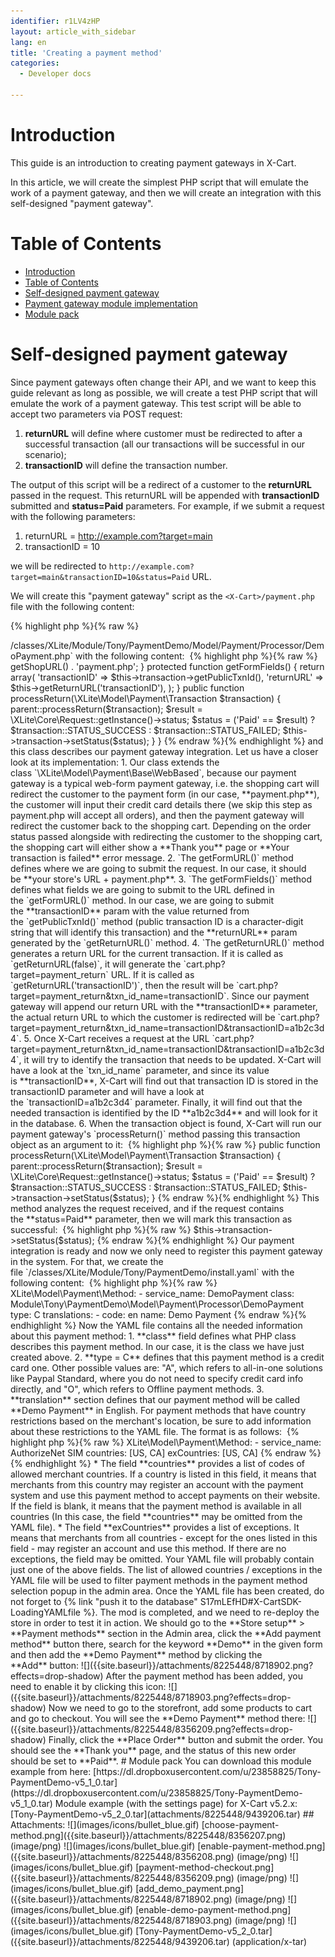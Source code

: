 ```yaml
---
identifier: r1LV4zHP
layout: article_with_sidebar
lang: en
title: 'Creating a payment method'
categories:
  - Developer docs

---
```



# Introduction

This guide is an introduction to creating payment gateways in X-Cart.

In this article, we will create the simplest PHP script that will emulate the work of a payment gateway, and then we will create an integration with this self-designed "payment gateway".

# Table of Contents

*   [Introduction](#introduction)
*   [Table of Contents](#table-of-contents)
*   [Self-designed payment gateway](#self-designed-payment-gateway)
*   [Payment gateway module implementation](#payment-gateway-module-implementation)
*   [Module pack](#module-pack)

# Self-designed payment gateway

Since payment gateways often change their API, and we want to keep this guide relevant as long as possible, we will create a test PHP script that will emulate the work of a payment gateway. This test script will be able to accept two parameters via POST request:

1.  **returnURL** will define where customer must be redirected to after a successful transaction (all our transactions will be successful in our scenario);
2.  **transactionID** will define the transaction number.

The output of this script will be a redirect of a customer to the **returnURL** passed in the request. This returnURL will be appended with **transactionID** submitted and **status=Paid** parameters. For example, if we submit a request with the following parameters:

1.  returnURL = http://example.com?target=main
2.  transactionID = 10

we will be redirected to `http://example.com?target=main&transactionID=10&status=Paid` URL.

We will create this "payment gateway" script as the `<X-Cart>/payment.php` file with the following content: 

{% highlight php %}{% raw %}
<?php

$location = $_POST['returnURL'] . '&transactionID=' . $_POST['transactionID'] . '&status=Paid';

header('Location: ' . $location);
die();
{% endraw %}{% endhighlight %}

# Payment gateway module implementation

We start the creation of the payment gateway by {% link "creating an empty module" H1ar4zrP %} with the developer ID **Tony** and the module ID **PaymentDemo**. Then, we create the file  
`<X-Cart>/classes/XLite/Module/Tony/PaymentDemo/Model/Payment/Processor/DemoPayment.php` with the following content: 

{% highlight php %}{% raw %}
<?php

namespace XLite\Module\Tony\PaymentDemo\Model\Payment\Processor;

class DemoPayment extends \XLite\Model\Payment\Base\WebBased
{
    protected function getFormURL()
    {
        return \XLite::getInstance()->getShopURL() . 'payment.php';
    }

    protected function getFormFields()
    {
        return array(
            'transactionID' => $this->transaction->getPublicTxnId(),
            'returnURL' => $this->getReturnURL('transactionID'),
            );
    }

    public function processReturn(\XLite\Model\Payment\Transaction $transaction)
    {
        parent::processReturn($transaction);

        $result = \XLite\Core\Request::getInstance()->status;

        $status = ('Paid' == $result)
            ? $transaction::STATUS_SUCCESS
            : $transaction::STATUS_FAILED;

        $this->transaction->setStatus($status);
    }
}
{% endraw %}{% endhighlight %}

and this class describes our payment gateway integration.

Let us have a closer look at its implementation:

1.  Our class extends the class `\XLite\Model\Payment\Base\WebBased`, because our payment gateway is a typical web-form payment gateway, i.e. the shopping cart will redirect the customer to the payment form (in our case, **payment.php**), the customer will input their credit card details there (we skip this step as payment.php will accept all orders), and then the payment gateway will redirect the customer back to the shopping cart. Depending on the order status passed alongside with redirecting the customer to the shopping cart, the shopping cart will either show a **Thank you** page or **Your transaction is failed** error message.
2.  `The getFormURL()` method defines where we are going to submit the request. In our case, it should be **your store's URL + payment.php**.

3.  `The getFormFields()` method defines what fields we are going to submit to the URL defined in the `getFormURL()` method. In our case, we are going to submit the **transactionID** param with the value returned from the `getPublicTxnId()` method (public transaction ID is a character-digit string that will identify this transaction) and the **returnURL** param generated by the `getReturnURL()` method.

4.  `The getReturnURL()` method generates a return URL for the current transaction. If it is called as `getReturnURL(false)`, it will generate the `cart.php?target=payment_return` URL. If it is called as `getReturnURL('transactionID')`, then the result will be `cart.php?target=payment_return&txn_id_name=transactionID`. Since our payment gateway will append our return URL with the **transactionID** parameter, the actual return URL to which the customer is redirected will be `cart.php?target=payment_return&txn_id_name=transactionID&transactionID=a1b2c3d4`.
5.  Once X-Cart receives a request at the URL `cart.php?target=payment_return&txn_id_name=transactionID&transactionID=a1b2c3d4`, it will try to identify the transaction that needs to be updated. X-Cart will have a look at the `txn_id_name` parameter, and since its value is **transactionID**, X-Cart will find out that transaction ID is stored in the transactionID parameter and will have a look at the `transactionID=a1b2c3d4` parameter. Finally, it will find out that the needed transaction is identified by the ID **a1b2c3d4** and will look for it in the database.
6.  When the transaction object is found, X-Cart will run our payment gateway's `processReturn()` method passing this transaction object as an argument to it: 

    {% highlight php %}{% raw %}
        public function processReturn(\XLite\Model\Payment\Transaction $transaction)
        {
            parent::processReturn($transaction);

            $result = \XLite\Core\Request::getInstance()->status;

            $status = ('Paid' == $result)
                ? $transaction::STATUS_SUCCESS
                : $transaction::STATUS_FAILED;

            $this->transaction->setStatus($status);
        }
    {% endraw %}{% endhighlight %}

    This method analyzes the request received, and if the request contains the **status=Paid** parameter, then we will mark this transaction as successful: 

    {% highlight php %}{% raw %}
    $this->transaction->setStatus($status);
    {% endraw %}{% endhighlight %}

Our payment integration is ready and now we only need to register this payment gateway in the system. For that, we create the file `<X-Cart>/classes/XLite/Module/Tony/PaymentDemo/install.yaml` with the following content: 

{% highlight php %}{% raw %}
XLite\Model\Payment\Method:
  - service_name: DemoPayment
    class: Module\Tony\PaymentDemo\Model\Payment\Processor\DemoPayment
    type: C
    translations:
      - code: en
        name: Demo Payment
{% endraw %}{% endhighlight %}

Now the YAML file contains all the needed information about this payment method:

1.  **class** field defines what PHP class describes this payment method. In our case, it is the class we have just created above.

2.  **type = C** defines that this payment method is a credit card one. Other possible values are: "A", which refers to all-in-one solutions like Paypal Standard, where you do not need to specify credit card info directly, and "O", which refers to Offline payment methods.

3.  **translation** section defines that our payment method will be called **Demo Payment** in English.

For payment methods that have country restrictions based on the merchant's location, be sure to add information about these restrictions to the YAML file. The format is as follows:   

{% highlight php %}{% raw %}
XLite\Model\Payment\Method:
 - service_name: AuthorizeNet SIM
   countries: [US, CA]
   exCountries: [US, CA]
{% endraw %}{% endhighlight %}

*   The field **countries** provides a list of codes of allowed merchant countries. If a country is listed in this field, it means that merchants from this country may register an account with the payment system and use this payment method to accept payments on their website. If the field is blank, it means that the payment method is available in all countries (In this case, the field **countries** may be omitted from the YAML file).
*   The field **exCountries** provides a list of exceptions. It means that merchants from all countries - except for the ones listed in this field - may register an account and use this method. If there are no exceptions, the field may be omitted.

Your YAML file will probably contain just one of the above fields.

The list of allowed countries / exceptions in the YAML file will be used to filter payment methods in the payment method selection popup in the admin area.

Once the YAML file has been created, do not forget to {% link "push it to the database" S17mLEfHD#X-CartSDK-LoadingYAMLfile %}.

The mod is completed, and we need to re-deploy the store in order to test it in action.

We should go to the **Store setup** > **Payment methods** section in the Admin area, click the **Add payment method** button there, search for the keyword **Demo** in the given form and then add the **Demo Payment** method by clicking the **Add** button:

![]({{site.baseurl}}/attachments/8225448/8718902.png?effects=drop-shadow)

After the payment method has been added, you need to enable it by clicking this icon:

![]({{site.baseurl}}/attachments/8225448/8718903.png?effects=drop-shadow)

Now we need to go to the storefront, add some products to cart and go to checkout. You will see the **Demo Payment** method there:

![]({{site.baseurl}}/attachments/8225448/8356209.png?effects=drop-shadow)

Finally, click the **Place Order** button and submit the order. You should see the **Thank you** page, and the status of this new order should be set to **Paid**.

# Module pack

You can download this module example from here: [https://dl.dropboxusercontent.com/u/23858825/Tony-PaymentDemo-v5_1_0.tar](https://dl.dropboxusercontent.com/u/23858825/Tony-PaymentDemo-v5_1_0.tar)

Module example (with the settings page) for X-Cart v5.2.x: [Tony-PaymentDemo-v5_2_0.tar](attachments/8225448/9439206.tar)

## Attachments:

![](images/icons/bullet_blue.gif) [choose-payment-method.png]({{site.baseurl}}/attachments/8225448/8356207.png) (image/png)  
![](images/icons/bullet_blue.gif) [enable-payment-method.png]({{site.baseurl}}/attachments/8225448/8356208.png) (image/png)  
![](images/icons/bullet_blue.gif) [payment-method-checkout.png]({{site.baseurl}}/attachments/8225448/8356209.png) (image/png)  
![](images/icons/bullet_blue.gif) [add_demo_payment.png]({{site.baseurl}}/attachments/8225448/8718902.png) (image/png)  
![](images/icons/bullet_blue.gif) [enable-demo-payment-method.png]({{site.baseurl}}/attachments/8225448/8718903.png) (image/png)  
![](images/icons/bullet_blue.gif) [Tony-PaymentDemo-v5_2_0.tar]({{site.baseurl}}/attachments/8225448/9439206.tar) (application/x-tar)